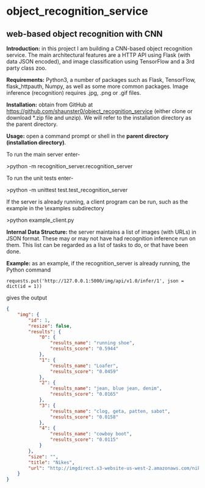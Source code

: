 # object\_recognition\_service
## web-based object recognition with CNN

**Introduction:** in this project I am building a CNN-based object recognition service. The main architectural features are a HTTP API using Flask (with data JSON encoded), and image classification using TensorFlow and a 3rd party class zoo.

**Requirements:** Python3, a number of packages such as Flask, TensorFlow, flask\_httpauth, Numpy, as well as some more common packages. Image inference (recognition) requires .jpg, .png or .gif files.

**Installation:** obtain from GitHub at https://github.com/shaunster0/object_recognition_service (either clone or download \*.zip file and unzip). We will refer to the installation directory as the parent directory.

**Usage:** open a command prompt or shell in the **parent directory (installation directory)**.

To run the main server enter-

\>python -m recognition\_server.recognition\_server

To run the unit tests enter-

\>python -m unittest test.test\_recognition\_server

If the server is already running, a client program can be run, such as the example in the \examples subdirectory

\>python example\_client.py

**Internal Data Structure:** the server maintains a list of images (with URLs) in JSON format. These may or may not have had recognition inference run on them. This list can be regarded as a list of tasks to do, or that have been done.

**Example:** as an example, if the recognition\_server is already running, the Python command

`requests.put('http://127.0.0.1:5000/img/api/v1.0/infer/1', json = dict(id = 1))`

gives the output

```json
{
    "img": {
        "id": 1,
        "resize": false,
        "results": {
            "0": {
                "results_name": "running shoe",
                "results_score": "0.5944"
            },
            "1": {
                "results_name": "Loafer",
                "results_score": "0.0459"
            },
            "2": {
                "results_name": "jean, blue jean, denim",
                "results_score": "0.0165"
            },
            "3": {
                "results_name": "clog, geta, patten, sabot",
                "results_score": "0.0158"
            },
            "4": {
                "results_name": "cowboy boot",
                "results_score": "0.0115"
            }
        },
        "size": "",
        "title": "Nikes",
        "url": "http://imgdirect.s3-website-us-west-2.amazonaws.com/nike.jpg"
    }
}
```

